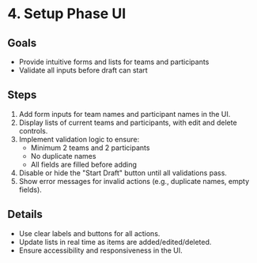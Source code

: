 # 4. Setup Phase UI

## Goals
- Provide intuitive forms and lists for teams and participants
- Validate all inputs before draft can start

## Steps
1. Add form inputs for team names and participant names in the UI.
2. Display lists of current teams and participants, with edit and delete controls.
3. Implement validation logic to ensure:
   - Minimum 2 teams and 2 participants
   - No duplicate names
   - All fields are filled before adding
4. Disable or hide the "Start Draft" button until all validations pass.
5. Show error messages for invalid actions (e.g., duplicate names, empty fields).

## Details
- Use clear labels and buttons for all actions.
- Update lists in real time as items are added/edited/deleted.
- Ensure accessibility and responsiveness in the UI.
